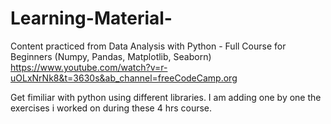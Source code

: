# Learning-Material-
Content practiced from Data Analysis with Python - Full Course for Beginners (Numpy, Pandas, Matplotlib, Seaborn)
https://www.youtube.com/watch?v=r-uOLxNrNk8&t=3630s&ab_channel=freeCodeCamp.org

Get fimiliar with python using different libraries.
I am adding one by one the exercises i worked on during these 4 hrs course.
